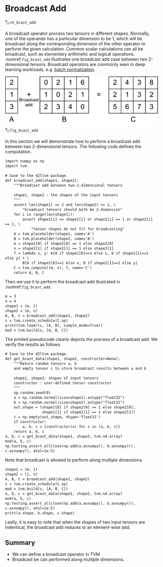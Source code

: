 # Broadcast Add
:label:`ch_bcast_add`

A broadcast operator process two tensors in different shapes. Normally, one of the operands has a particular dimension to be 1, which will be broadcast along the corresponding dimension of the other operator to perform the given calculation. Common scalar calculations can all be broadcast, such as elementary arithmetic and logical operations. :numref:`fig_bcast_add` illustrates one broadcast add case between two 2-dimensional tensors. Broadcast operators are commonly seen in deep learning workloads, e.g. [batch normalization](http://d2l.ai/chapter_convolutional-modern/batch-norm.html).

![One case of broadcast add between two 2-dimensional tensors](../img/bcast_add.svg)
:label:`fig_bcast_add`

In this section we will demonstrate how to perform a broadcast add between two 2-dimensional tensors. The following code defines the computation.

```{.python .input  n=1}
import numpy as np
import tvm

# Save to the d2ltvm package.
def broadcast_add(shape1, shape2):
    """Broadcast add between two 2-dimensional tensors

    shape1, shape2 : the shapes of the input tensors
    """
    assert len(shape1) == 2 and len(shape2) == 2, \
        "broadcast tensors should both be 2-dimension"
    for i in range(len(shape1)):
        assert shape1[i] == shape2[i] or shape1[i] == 1 or shape2[i] == 1, \
            "tensor shapes do not fit for broadcasting"
    A = tvm.placeholder(shape1, name='A')
    B = tvm.placeholder(shape2, name='B')
    m = shape1[0] if shape2[0] == 1 else shape2[0]
    n = shape1[1] if shape2[1] == 1 else shape2[1]
    f = lambda x, y: A[0 if shape1[0]==1 else x, 0 if shape1[1]==1 else y] + \
        B[0 if shape2[0]==1 else x, 0 if shape2[1]==1 else y]
    C = tvm.compute((m, n), f, name='C')
    return A, B, C
```

Then we use it to perform the broadcast add illustrated in :numref:`fig_bcast_add`.

```{.python .input  n=2}
m = 3
n = 4
shape1 = (m, 1)
shape2 = (m, n)
A, B, C = broadcast_add(shape1, shape2)
s = tvm.create_schedule(C.op)
print(tvm.lower(s, [A, B], simple_mode=True))
mod = tvm.build(s, [A, B, C])
```

The printed pseudocode clearly depicts the process of a broadcast add. We verify the results as follows.

```{.python .input  n=3}
# Save to the d2ltvm package.
def get_bcast_data(shape1, shape2, constructor=None):
    """Return random tensors a, b 
    and empty tensor c to store broadcast results between a and b

    shape1, shape2: shapes of input tensors
    constructor : user-defined tensor constructor
    """
    np.random.seed(0)
    a = np.random.normal(size=shape1).astype("float32")
    b = np.random.normal(size=shape2).astype("float32")
    out_shape = (shape1[0] if shape2[0] == 1 else shape2[0], 
                 shape1[1] if shape2[1] == 1 else shape2[1])
    c = np.empty(out_shape, dtype='float32')
    if constructor:
        a, b, c = [constructor(x) for x in (a, b, c)]
    return a, b, c
a, b, c = get_bcast_data(shape1, shape2, tvm.nd.array)
mod(a, b, c)
np.testing.assert_allclose(np.add(a.asnumpy(), b.asnumpy()), c.asnumpy(), atol=1e-5)
```

Note that broadcast is allowed to perform along multiple dimensions.

```{.python .input  n=4}
shape1 = (m, 1)
shape2 = (1, n)
A, B, C = broadcast_add(shape1, shape2)
s = tvm.create_schedule(C.op)
mod = tvm.build(s, [A, B, C])
a, b, c = get_bcast_data(shape1, shape2, tvm.nd.array)
mod(a, b, c)
np.testing.assert_allclose(np.add(a.asnumpy(), b.asnumpy()), c.asnumpy(), atol=1e-5)
print(a.shape, b.shape, c.shape)
```

Lastly, it is easy to note that when the shapes of two input tensors are indentical, the broadcast add reduces to an element-wise add.

## Summary
- We can define a broadcast operator in TVM.
- Broadcast be can performed along multiple dimensions.
